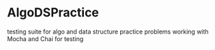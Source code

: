 # AlgoDSPractice
testing suite for algo and data structure practice problems working with Mocha and Chai for testing
